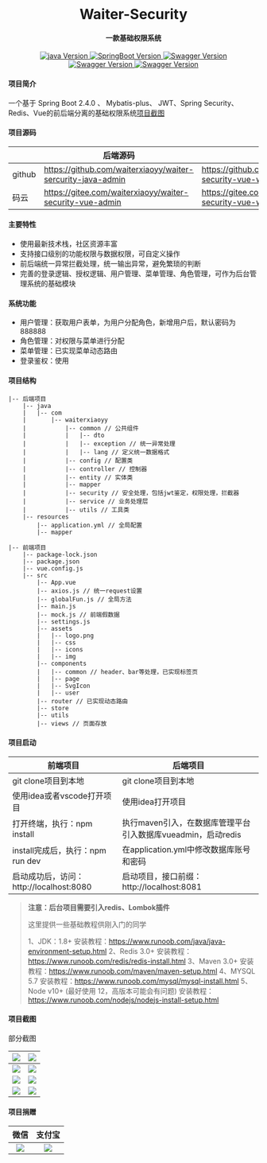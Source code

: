 <div align="center">
<br/>
  <h1 align="center">
    Waiter-Security
  </h1>
  <h4 align="center">
    一款基础权限系统
  </h4> 
</div>




<p align="center">
    <a href="#">
        <img src="https://img.shields.io/badge/java-1.8-green.svg" alt="java Version">
    </a>
    <a href="#">
        <img src="https://img.shields.io/badge/SpringBoot-2.4.0-red.svg" alt="SpringBoot Version">
    </a>
    <a href="#">
        <img src="https://img.shields.io/badge/Mybatis Plus-3.4.1-blue.svg" alt="Swagger Version">
    </a> 
    <a href="#">
        <img src="https://img.shields.io/badge/hutool-5.3.3-orange.svg" alt="Swagger Version">
    </a> 
     <a href="#">
        <img src="https://img.shields.io/badge/kaptcha-0.0.9-blueviolet.svg" alt="Swagger Version">
    </a> 
</p>




#### 项目简介

一个基于 Spring Boot 2.4.0 、 Mybatis-plus、 JWT、Spring Security、Redis、Vue的前后端分离的基础权限系统[项目截图](#jump)



#### 项目源码

|        | 后端源码                                                    | 前端源码                                                |
| ------ | ----------------------------------------------------------- | ------------------------------------------------------- |
| github | https://github.com/waiterxiaoyy/waiter-sercurity-java-admin | https://github.com/waiterxiaoyy/waiter-security-vue-web |
| 码云   | https://gitee.com/waiterxiaoyy/waiter-security-vue-admin    | https://gitee.com/waiterxiaoyy/waiter-security-vue-web  |

#### 主要特性

- 使用最新技术栈，社区资源丰富
- 支持接口级别的功能权限与数据权限，可自定义操作
- 前后端统一异常拦截处理，统一输出异常，避免繁琐的判断
- 完善的登录逻辑、授权逻辑、用户管理、菜单管理、角色管理，可作为后台管理系统的基础模块

####  系统功能

- 用户管理：获取用户表单，为用户分配角色，新增用户后，默认密码为888888
- 角色管理：对权限与菜单进行分配
- 菜单管理：已实现菜单动态路由
- 登录鉴权：使用

#### 项目结构

```
|-- 后端项目
    |-- java
    |   |-- com
    |       |-- waiterxiaoyy
    |           |-- common // 公共组件
    |           |   |-- dto
    |           |   |-- exception // 统一异常处理
    |           |   |-- lang // 定义统一数据格式
    |           |-- config // 配置类
    |           |-- controller // 控制器
    |           |-- entity // 实体类
    |           |-- mapper
    |           |-- security // 安全处理，包括jwt鉴定，权限处理，拦截器
    |           |-- service // 业务处理层
    |           |-- utils // 工具类
    |-- resources
        |-- application.yml // 全局配置
        |-- mapper
```

```
|-- 前端项目
    |-- package-lock.json
    |-- package.json
    |-- vue.config.js
    |-- src
        |-- App.vue
        |-- axios.js // 统一request设置
        |-- globalFun.js // 全局方法
        |-- main.js
        |-- mock.js // 前端假数据
        |-- settings.js
        |-- assets
        |   |-- logo.png
        |   |-- css
        |   |-- icons
        |   |-- img
        |-- components
        |   |-- common // header、bar等处理，已实现标签页
        |   |-- page
        |   |-- SvgIcon
        |   |-- user
        |-- router // 已实现动态路由
        |-- store
        |-- utils
        |-- views // 页面存放
```



#### 项目启动

| 前端项目                                | 后端项目                                                     |
| --------------------------------------- | ------------------------------------------------------------ |
| git clone项目到本地                     | git clone项目到本地                                          |
| 使用idea或者vscode打开项目              | 使用idea打开项目                                             |
| 打开终端，执行：npm install             | 执行maven引入，在数据库管理平台引入数据库vueadmin，启动redis |
| install完成后，执行：npm run dev        | 在application.yml中修改数据库账号和密码                      |
| 启动成功后，访问：http://localhost:8080 | 启动项目，接口前缀：http://localhost:8081                    |

> **注意：后台项目需要引入redis、Lombok插件**
>
> 
>
> 这里提供一些基础教程供刚入门的同学
>
> 1、JDK：1.8+ 
> 安装教程：https://www.runoob.com/java/java-environment-setup.html
> 2、Redis 3.0+
> 安装教程：https://www.runoob.com/redis/redis-install.html
> 3、Maven 3.0+
> 安装教程：https://www.runoob.com/maven/maven-setup.html
> 4、MYSQL 5.7
> 安装教程：https://www.runoob.com/mysql/mysql-install.html
> 5、Node v10+ (最好使用 12，高版本可能会有问题)
> 安装教程：https://www.runoob.com/nodejs/nodejs-install-setup.html



#### 项目截图

<span id="jump">部分截图</span>

| ![](https://blog20211013.oss-cn-shenzhen.aliyuncs.com/blog/picture-waiter-admin/login.jpg?versionId=CAEQMxiBgMCllqPx8xciIDNkODM2NjcwMjgzNzRjZTQ5MGRhMGZkOTczYzQ4YTkz) | ![](https://blog20211013.oss-cn-shenzhen.aliyuncs.com/blog/picture-waiter-admin/dashborad.jpg?versionId=CAEQMxiBgIDElaPx8xciIDZkMDk5MTQ3Mzk3YzQwNzViOWFjOTg4MzgwMDhlMTQ1) |
| ------------------------------------------------------------ | ------------------------------------------------------------ |
| ![](https://blog20211013.oss-cn-shenzhen.aliyuncs.com/blog/picture-waiter-admin/user1.jpg?versionId=CAEQMxiBgMCdlKPx8xciIDVmYzcyNWMxZWNjMjQzMTlhMGM3MDczZTU3MjYxODRk) | ![](https://blog20211013.oss-cn-shenzhen.aliyuncs.com/blog/picture-waiter-admin/user2.jpg?versionId=CAEQMxiBgMCsk6Px8xciIDE5NzU4Y2E4ZGVlYzRhZGM4ZTM3ODc3NWI5MmFhZjJk) |
| ![](https://blog20211013.oss-cn-shenzhen.aliyuncs.com/blog/picture-waiter-admin/role.jpg?versionId=CAEQMxiBgMDClKPx8xciIDdmNjA2NDQyMjMzMDQ0MTBiNThlNzlhNWNkNzc5MzUw) | ![](https://blog20211013.oss-cn-shenzhen.aliyuncs.com/blog/picture-waiter-admin/role1.jpg?versionId=CAEQMxiBgIDVk6Px8xciIGM3MjMwMjE3ZGJkNDQ5MGE5NmExMzMxYWZjZGRkMDg5) |
| ![](https://blog20211013.oss-cn-shenzhen.aliyuncs.com/blog/picture-waiter-admin/menu.jpg?versionId=CAEQMxiBgMC4laPx8xciIDk0MzM2MmMzYzA2NTRiNzZhOGQxZmJmYWQxMjQxNWVh) | ![](https://blog20211013.oss-cn-shenzhen.aliyuncs.com/blog/picture-waiter-admin/menu2.jpg?versionId=CAEQMxiBgMD8lKPx8xciIDlhNDA2MzU1YWQ3NDQzYWE4NmM3NzY2MTU4NTFiZmE2) |



#### 项目捐赠

|                             微信                             |                            支付宝                            |
| :----------------------------------------------------------: | :----------------------------------------------------------: |
| ![](https://blog20211013.oss-cn-shenzhen.aliyuncs.com/blog/wechatpay.png?versionId=CAEQMxiBgMDgnq_x8xciIGYwYmZhMmM0N2U0ZTRjYzBiMmJhNzhjMzJlYThiMDQ3) | ![](https://blog20211013.oss-cn-shenzhen.aliyuncs.com/blog/alipay.jpg?versionId=CAEQMxiBgIC5nq_x8xciIGZjY2ExOWE4N2E0NDRmYmZhMTI5ZmVhZDQ2ZGNiMDgx) |

